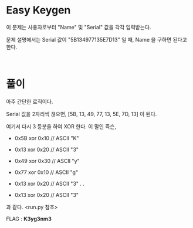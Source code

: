 # Easy Keygen
이 문제는 사용자로부터 "Name" 및 "Serial" 값을 각각 입력받는다. 

문제 설명에서는 Serial 값이 "5B134977135E7D13" 일 때, Name 을 구하면 된다고 한다.

&nbsp;
# 풀이

아주 간단한 로직이다.

Serial 값을 2자리씩 끊으면, [5B, 13, 49, 77, 13, 5E, 7D, 13] 이 된다.



여기서 다시 3 등분을 하여 XOR 한다. 이 말인 즉슨,

* 0x5B xor 0x10	// ASCII "K"
* 0x13 xor 0x20	// ASCII "3"
* 0x49 xor 0x30	// ASCII "y"

* 0x77 xor 0x10	// ASCII "g"
* 0x13 xor 0x20	// ASCII "3"
			.
			.

* 0x13 xor 0x20	// ASCII "3"

과 같다. <run.py 참조>



FLAG : **K3yg3nm3** 